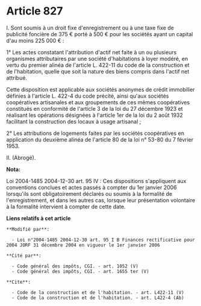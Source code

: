 # Article 827

I. Sont soumis à un droit fixe d'enregistrement ou à une taxe fixe de publicité foncière de 375 € porté à 500 € pour les
sociétés ayant un capital d'au moins 225 000 € : 

1° Les actes constatant l'attribution d'actif net faite à un ou plusieurs organismes attributaires par une société
d'habitations à loyer modéré, en vertu du premier alinéa de l'article L. 422-11 du code de la construction et de
l'habitation, quelle que soit la nature des biens compris dans l'actif net attribué. 

Cette disposition est applicable aux sociétés anonymes de crédit immobilier définies à l'article L. 422-4 du code précité,
ainsi qu'aux sociétés coopératives artisanales et aux groupements de ces mêmes coopératives constitués en conformité de
l'article 3 de la loi du 27 décembre 1923 et réalisant les opérations désignées à l'article 1er de la loi du 2 août 1932
facilitant la construction des locaux à usage artisanal ; 

2° Les attributions de logements faites par les sociétés coopératives en application du deuxième alinéa de l'article 80 de la
loi n° 53-80 du 7 février 1953. 

II. (Abrogé).

**Nota:**

Loi 2004-1485 2004-12-30 art. 95 IV : Ces dispositions s'appliquent aux conventions conclues et actes passés à compter du 1er
janvier 2006 lorsqu'ils sont obligatoirement déclarés ou soumis à la formalité de l'enregistrement, et dans les autres cas,
lorsque leur présentation volontaire à la formalité intervient à compter de cette date.

**Liens relatifs à cet article**

	**Modifié par**:

	  - Loi n°2004-1485 2004-12-30 art. 95 I B Finances rectificative pour 2004 JORF 31 décembre 2004 en vigueur le 1er janvier 2006

	**Cité par**:

	  - Code général des impôts, CGI. - art. 1052 (V)
	  - Code général des impôts, CGI. - art. 1655 ter (V)

	**Cite**:

	  - Code de la construction et de l'habitation. - art. L422-11 (V)
	  - Code de la construction et de l'habitation. - art. L422-4 (Ab)
